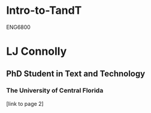 # Intro-to-TandT
ENG6800
# LJ Connolly
## PhD Student in Text and Technology
### The University of Central Florida 
[link to page 2]
